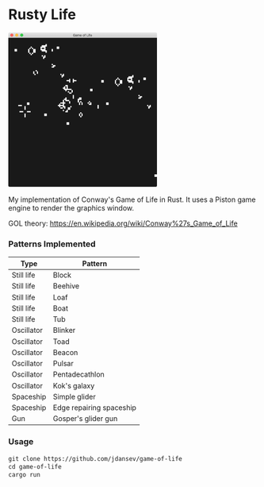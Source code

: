 # Rusty Life

<p align="left">
  <img src="./demo.png" width="300" >
</p>

My implementation of Conway's Game of Life in Rust. It uses a Piston game engine to render the graphics window.

GOL theory: https://en.wikipedia.org/wiki/Conway%27s_Game_of_Life

### Patterns Implemented  
Type | Pattern
---- | -------
Still life | Block
Still life | Beehive
Still life | Loaf
Still life | Boat
Still life | Tub
Oscillator | Blinker
Oscillator | Toad
Oscillator | Beacon
Oscillator | Pulsar
Oscillator | Pentadecathlon
Oscillator | Kok's galaxy
Spaceship | Simple glider
Spaceship | Edge repairing spaceship
Gun | Gosper's glider gun

### Usage
```
git clone https://github.com/jdansev/game-of-life
cd game-of-life
cargo run
```
